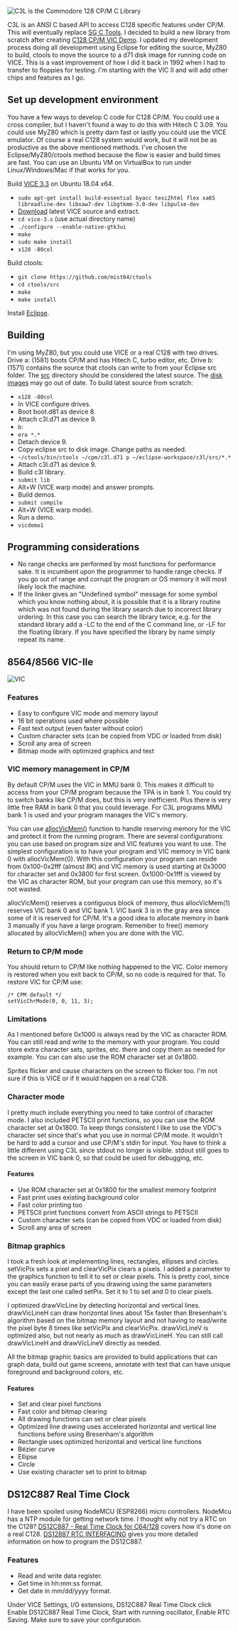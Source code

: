 ![C3L is the Commodore 128 CP/M C Library](images/title.png)

C3L is an ANSI C based API to access C128 specific features under CP/M.
This will eventually replace [SG C Tools](https://github.com/sgjava/garage/tree/master/commodore/cpm/sgctools).
I decided to build a new library from scratch after creating
[C128 CP/M VIC Demo](https://github.com/sgjava/garage/tree/master/commodore/cpm/vicdemo).
I updated my development process doing all development using Eclipse for editing
the source, MyZ80 to build, ctools to move the source to a d71 disk image for
running code on VICE. This is a vast improvement of how I did it back in 1992
when I had to transfer to floppies for testing. I'm starting with the VIC II and
will add other chips and features as I go.

## Set up development environment
You have a few ways to develop C code for C128 CP/M. You could use a cross
compiler, but I haven't found a way to do this with Hitech C 3.09. You could
use MyZ80 which is pretty darn fast or lastly you could use the VICE emulator.
Of course a real C128 system would work, but it will not be as productive as
the above mentioned methods. I've chosen the Eclipse/MyZ80/ctools method
because the flow is easier and build times are fast. You can use an Ubuntu VM
on VirtualBox to run under Linux/Windows/Mac if that works for you.

Build [VICE 3.3](http://vice-emu.sourceforge.net) on Ubuntu 18.04 x64.
* `sudo apt-get install build-essential byacc texi2html flex xa65 libreadline-dev libxaw7-dev libgtkmm-3.0-dev libpulse-dev`
* [Download](http://vice-emu.sourceforge.net/index.html#download) latest VICE source and extract.
* `cd vice-3.x` (use actual directory name)
* `./configure --enable-native-gtk3ui`
* `make`
* `sudo make install`
* `x128 -80col`

Build ctools:
* `git clone https://github.com/mist64/ctools`
* `cd ctools/src`
* `make`
* `make install`

Install [Eclipse](https://linuxize.com/post/how-to-install-the-latest-eclipse-ide-on-ubuntu-18-04/).

## Building
I'm using MyZ80, but you could use VICE or a real C128 with two drives.
Drive a: (1581) boots CP/M and has Hitech C, turbo editor, etc. Drive b: (1571)
contains the source that ctools can write to from your Eclipse src folder. The
[src](https://github.com/sgjava/c3l/tree/master/src) directory should be
considered the latest source. The [disk images](https://github.com/sgjava/c3l/tree/master/disks) may go out of date. To build
latest source from scratch:
* `x128 -80col`
* In VICE configure drives.
* Boot boot.d81 as device 8.
* Attach c3l.d71 as device 9.
* `b`:
* `era *.*`
* Detach device 9.
* Copy eclipse src to disk image. Change paths as needed.
* `~/ctools/bin/ctools ~/cpm/c3l.d71 p ~/eclipse-workspace/c3l/src/*.*`
* Attach c3l.d71 as device 9.
* Build c3l library.
* `submit lib`
* Alt+W (VICE warp mode) and answer prompts.
* Build demos.
* `submit compile`
* Alt+W (VICE warp mode).
* Run a demo.
* `vicdemo1`

## Programming considerations
* No range checks are performed by most functions for performance sake. It is
incumbent upon the programmer to handle range checks. If you go out of range
and corrupt the program or OS memory it will most likely lock the machine.
* If the linker gives an "Undefined symbol" message for some symbol which you know
nothing about, it is possible that it is a library routine which was not found
during the library search due to incorrect library ordering.  In this case you
can search the library twice, e.g. for the standard library add a -LC to the end
of the C command line, or -LF for the floating library.  If you have specified
the library by name simply repeat its name.

## 8564/8566 VIC-IIe

![VIC](images/vic.png)

### Features
* Easy to configure VIC mode and memory layout
* 16 bit operations used where possible
* Fast text output (even faster without color)
* Custom character sets (can be copied from VDC or loaded from disk)
* Scroll any area of screen
* Bitmap mode with optimized graphics and text

### VIC memory management in CP/M
By default CP/M uses the VIC in MMU bank 0. This makes it difficult to access
from your CP/M program because the TPA is in bank 1. You could try to switch
banks like CP/M does, but this is very inefficient. Plus there is very little
free RAM in bank 0 that you could leverage. For C3L programs MMU bank 1 is
used and your program manages the VIC's memory.

You can use [allocVicMem()](https://github.com/sgjava/c3l/blob/be5396dbebb6b99084f3128bf62baf0d6e4c1427/src/vicmem.c#L19)
function to handle reserving memory for the VIC and
protect it from the running program. There are several configurations you can
use based on program size and VIC features you want to use. The simplest
configuration is to have your program and VIC memory in VIC bank 0 with
allocVicMem(0). With this configuration your program can reside from
0x100-0x2fff (almost 8K) and VIC memory is used starting at 0x3000 for character
set and 0x3800 for first screen. 0x1000-0x1fff is viewed by the VIC as
character ROM, but your program can use this memory, so it's not wasted.

allocVicMem() reserves a contiguous block of memory, thus allocVicMem(1) reserves
VIC bank 0 and VIC bank 1. VIC bank 3 is in the gray area since some of it is
reserved for CP/M. It's a good idea to allocate memory in bank 3 manually if
you have a large program. Remember to free() memory allocated by allocVicMem()
when you are done with the VIC.

### Return to CP/M mode
You should return to CP/M like nothing happened to the VIC. Color memory is restored
when you exit back to CP/M, so no code is required for that. To restore VIC for CP/M
use:

```
/* CPM default */
setVicChrMode(0, 0, 11, 3);
```

### Limitations
As I mentioned before 0x1000 is always read by the VIC as character ROM. You can
still read and write to the memory with your program. You could store extra
character sets, sprites, etc. there and copy them as needed for example. You can
can also use the ROM character set at 0x1800. 

Sprites flicker and cause characters on the screen to flicker too. I'm not sure
if this is VICE or if it would happen on a real C128.

### Character mode
I pretty much include everything you need to take control of character mode. I
also included PETSCII print functions, so you can use the ROM character set
at 0x1800. To keep things consistent I like to use the VDC's character set since
that's what you use in normal CP/M mode. It wouldn't be hard to add a cursor and
use CP/M's stdin for input. You have to think a little different using C3L since
stdout no longer is visible. stdout still goes to the screen in VIC bank 0, so
that could be used for debugging, etc.

#### Features
* Use ROM character set at 0x1800 for the smallest memory footprint
* Fast print uses existing background color
* Fast color printing too
* PETSCII print functions convert from ASCII strings to PETSCII
* Custom character sets (can be copied from VDC or loaded from disk)
* Scroll any area of screen

### Bitmap graphics
I took a fresh look at implementing lines, rectangles, ellipses and circles.
setVicPix sets a pixel and clearVicPix clears a pixels. I added a parameter to
the graphics function to tell it to set or clear pixels. This is pretty cool,
since you can easily erase parts of you drawing using the same parameters except
the last one called setPix. Set it to 1 to set and 0 to clear pixels.

I optimized drawVicLine by detecting horizontal and vertical lines. drawVicLineH
can draw horizontal lines about 15x faster than Bresenham's algorithm based on
the bitmap memory layout and not having to read/write the pixel byte 8 times like
setVicPix and clearVicPix. drawVicLineV is optimized also, but not nearly as much
as drawVicLineH. You can still call drawVicLineH and drawVicLineV directly as
needed.

All the bitmap graphic basics are provided to build applications that can graph
data, build out game screens, annotate with text that can have unique foreground
and background colors, etc.

#### Features
* Set and clear pixel functions
* Fast color and bitmap clearing
* All drawing functions can set or clear pixels
* Optimized line drawing uses accelerated horizontal and vertical line functions
before using Bresenham's algorithm
* Rectangle uses optimized horizontal and vertical line functions
* Bézier curve
* Ellipse
* Circle 
* Use existing character set to print to bitmap

## DS12C887 Real Time Clock

I have been spoiled using NodeMCU (ESP8266) micro controllers. NodeMcu has a
NTP module for getting network time. I thought why not try a RTC on the C128?
[DS12C887 - Real Time Clock for C64/128](https://github.com/ytmytm/c64-ds12c887.git)
covers how it's done on a real C128.
[DS12887 RTC INTERFACING](http://what-when-how.com/8051-microcontroller/ds12887-rtc-interfacing)
gives you more detailed information on how to program the DS12C887.

### Features
* Read and write data register.
* Get time in hh:mm:ss format.
* Get date in mm/dd/yyyy format.

Under VICE Settings, I/O extensions, DS12C887 Real Time Clock click Enable
DS12C887 Real Time Clock, Start with running oscillator, Enable RTC Saving.
Make sure to save your configuration.


